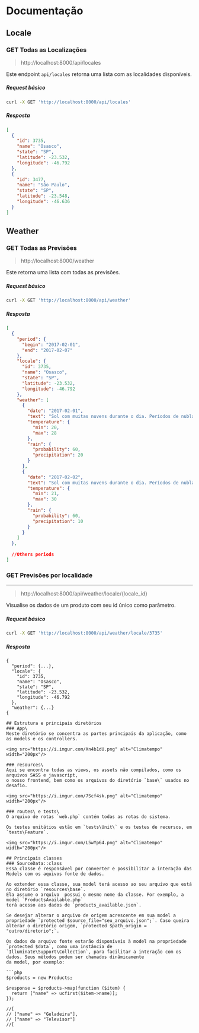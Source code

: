 # Documentação

## Locale

###  GET Todas as Localizações

> http://localhost:8000/api/locales

Este endpoint `api/locales` retorna uma lista com as localidades disponíveis.

##### Request básico

```bash
curl -X GET 'http://localhost:8000/api/locales'
```
##### Resposta

```json
[
  {
    "id": 3735,
    "name": "Osasco",
    "state": "SP",
    "latitude": -23.532,
    "longitude": -46.792
  },
  {
    "id": 3477,
    "name": "São Paulo",
    "state": "SP",
    "latitude": -23.548,
    "longitude": -46.636
  }
]
```

## Weather

### GET Todas as Previsões

> http://localhost:8000/weather

Este retorna uma lista com todas as previsões.

##### Request básico

```bash
curl -X GET 'http://localhost:8000/api/weather'
```
##### Resposta

```json
[
  {
    "period": {
      "begin": "2017-02-01",
      "end": "2017-02-07"
    },
    "locale": {
      "id": 3735,
      "name": "Osasco",
      "state": "SP",
      "latitude": -23.532,
      "longitude": -46.792
    },
    "weather": [
      {
        "date": "2017-02-01",
        "text": "Sol com muitas nuvens durante o dia. Períodos de nublado, com chuva a qualquer hora.",
        "temperature": {
          "min": 20,
          "max": 28
        },
        "rain": {
          "probability": 60,
          "precipitation": 20
        }
      },
      {
        "date": "2017-02-02",
        "text": "Sol com muitas nuvens durante o dia. Períodos de nublado, com chuva a qualquer hora.",
        "temperature": {
          "min": 21,
          "max": 30
        },
        "rain": {
          "probability": 60,
          "precipitation": 10
        }
      }
    ]  
  },
  
  //Others periods
]  
```

### GET Previsões por localidade
___

> http://localhost:8000/api/weather/locale/{locale_id}

Visualise os dados de um produto com seu id único como parâmetro.

##### Request básico
```bash
curl -X GET 'http://localhost:8000/api/weather/locale/3735'
```

##### Resposta
```
{
  "period": {...},
  "locale": {
    "id": 3735,
    "name": "Osasco",
    "state": "SP",
    "latitude": -23.532,
    "longitude": -46.792
  },
  "weather": {...}
{

## Estrutura e principais diretórios
### App\
Neste diretório se concentra as partes principais da aplicação, como as models e os controllers.

<img src="https://i.imgur.com/Xn4b1dU.png" alt="Climatempo" width="200px"/>

### resources\
Aqui se encontra todas as views, os assets não compilados, como os arquivos SASS e javascript, 
o nosso frontend, bem como os arquivos do diretório `base\` usados no desafio.

<img src="https://i.imgur.com/7Scf4sk.png" alt="Climatempo" width="200px"/>

### routes\ e tests\
O arquivo de rotas `web.php` contém todas as rotas do sistema.

Os testes unitátios estão em `tests\Unit\` e os testes de recursos, em `tests\Feature`.

<img src="https://i.imgur.com/L5wYp64.png" alt="Climatempo" width="200px"/>

## Principais classes
### SourceData::class
Essa classe é responsável por converter e possibilitar a interação das Models com os aquivos fonte de dados.

Ao extender essa classe, sua model terá acesso ao seu arquivo que está no diretório `resources\base`. 
Ela assume o arquivo  possui o mesmo nome da classe. Por exemplo, a model `ProductsAvailable.php` 
terá acesso aos dados de `products_available.json`. 

Se desejar alterar o arquivo de origem acrescente em sua model a propriedade `protected $source_file="seu_arquivo.json";`. Caso queira alterar o diretório origem, `protected $path_origin = "outro/diretorio";`.

Os dados do arquivo fonte estarão disponíveis à model na propriedade `protected $data`, como uma instância de `Illuminate\Support\Collection`, para facilitar a interação com os dados. Seus métodos podem ser chamados dinâmicamente 
da model, por exemplo:

```php
$products = new Products;

$response = $products->map(function ($item) {
  return ["name" => ucfirst($item->name)];
});

//[
// ["name" => "Geladeira"],
// ["name" => "Televisor"]
//[
```
